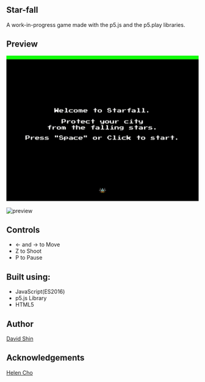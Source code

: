## Star-fall

A work-in-progress game made with the p5.js and the p5.play libraries.

## Preview

![preview](./assets/preview/preview1.gif)

![preview](./assets/preview/preview2.gif)

## Controls
* ← and → to Move
* Z to Shoot
* P to Pause

## Built using:

* JavaScript(ES2016)
* p5.js Library
* HTML5

## Author

[David Shin](https://github.com/davidyshin)

## Acknowledgements

[Helen Cho](https://github.com/helencho)
